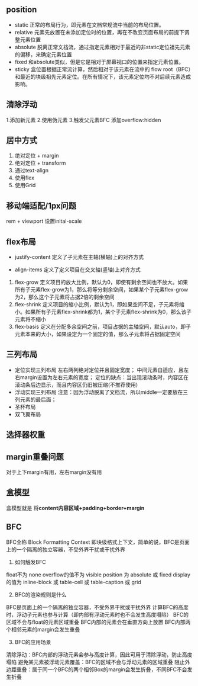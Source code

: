 ## position
- static 正常的布局行为，即元素在文档常规流中当前的布局位置。
- relative 元素先放置在未添加定位时的位置，再在不改变页面布局的前提下调整元素位置
- absolute 脱离正常文档流，通过指定元素相对于最近的非static定位祖先元素的偏移，来确定元素位置
- fixed 和absolute类似，但是它是相对于屏幕视口的位置来指定元素位置。
- sticky 盒位置根据正常流计算，然后相对于该元素在流中的 flow root（BFC）和最近的块级祖先元素定位。在所有情况下，该元素定位均不对后续元素造成影响。



## 清除浮动
1.添加新元素
2.使用伪元素
3.触发父元素BFC 添加overflow:hidden

## 居中方式
1. 绝对定位 + margin
2. 绝对定位 + transform
3. 通过text-align
4. 使用flex
5. 使用Grid

## 移动端适配/1px问题
rem + viewport   设置inital-scale


## flex布局
- justify-content
定义了子元素在主轴(横轴)上的对齐方式

- align-items
定义了定义项目在交叉轴(竖轴)上对齐方式

1. flex-grow
定义项目的放大比例，默认为0，即使有剩余空间也不放大。如果所有子元素flex-grow为1，那么将等分剩余空间，如果某个子元素flex-grow为2，那么这个子元素将占据2倍的剩余空间
2. flex-shrink
定义项目的缩小比例，默认为1，即如果空间不足，子元素将缩小。如果所有子元素flex-shrink都为1，某个子元素flex-shrink为0，那么该子元素将不缩小
3. flex-basis
定义在分配多余空间之前，项目占据的主轴空间，默认auto，即子元素本来的大小，如果设定为一个固定的值，那么子元素将占据固定空间

## 三列布局
- 定位实现三列布局
左右两列绝对定位并且固定宽度；
中间元素自适应，且左右margin设置为左右元素的宽度；
定位的缺点：当出现滚动条时，内容区在滚动条后边显示，而且内容区仍旧被压缩(不推荐使用)
- 浮动实现三列布局
注意：因为浮动脱离了文档流，所以middle一定要放在三列元素的最后面；
- 圣杯布局
- 双飞翼布局

## 选择器权重



## margin重叠问题
 对于上下margin有用，左右margin没有用


## 盒模型
盒模型就是 将**content内容区域+padding+border+margin**

## BFC
BFC全称 Block Formatting Context 即块级格式上下文，简单的说，BFC是页面上的一个隔离的独立容器，不受外界干扰或干扰外界

1. 如何触发BFC

float不为 none
overflow的值不为 visible
position 为 absolute 或 fixed
display的值为 inline-block 或 table-cell 或 table-caption 或 grid

2. BFC的渲染规则是什么

BFC是页面上的一个隔离的独立容器，不受外界干扰或干扰外界
计算BFC的高度时，浮动子元素也参与计算（即内部有浮动元素时也不会发生高度塌陷）
BFC的区域不会与float的元素区域重叠
BFC内部的元素会在垂直方向上放置
BFC内部两个相邻元素的margin会发生重叠

3. BFC的应用场景

清除浮动：BFC内部的浮动元素会参与高度计算，因此可用于清除浮动，防止高度塌陷
避免某元素被浮动元素覆盖：BFC的区域不会与浮动元素的区域重叠
阻止外边距重叠：属于同一个BFC的两个相邻Box的margin会发生折叠，不同BFC不会发生折叠
